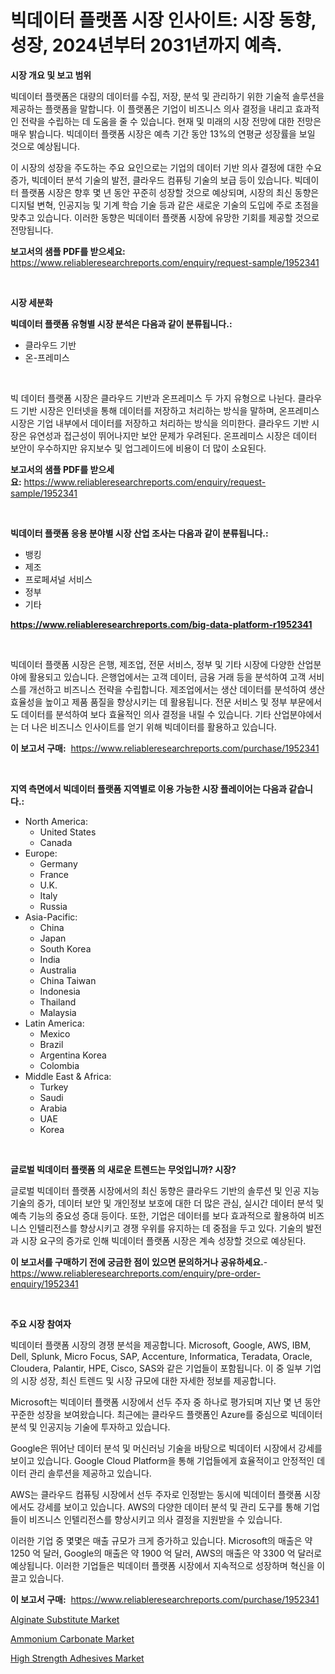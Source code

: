 <p><h1>빅데이터 플랫폼 시장 인사이트: 시장 동향, 성장, 2024년부터 2031년까지 예측.</h1></p><p><strong>시장 개요 및 보고 범위</strong></p>
<p><p>빅데이터 플랫폼은 대량의 데이터를 수집, 저장, 분석 및 관리하기 위한 기술적 솔루션을 제공하는 플랫폼을 말합니다. 이 플랫폼은 기업이 비즈니스 의사 결정을 내리고 효과적인 전략을 수립하는 데 도움을 줄 수 있습니다. 현재 및 미래의 시장 전망에 대한 전망은 매우 밝습니다. 빅데이터 플랫폼 시장은 예측 기간 동안 13%의 연평균 성장률을 보일 것으로 예상됩니다.</p><p>이 시장의 성장을 주도하는 주요 요인으로는 기업의 데이터 기반 의사 결정에 대한 수요 증가, 빅데이터 분석 기술의 발전, 클라우드 컴퓨팅 기술의 보급 등이 있습니다. 빅데이터 플랫폼 시장은 향후 몇 년 동안 꾸준히 성장할 것으로 예상되며, 시장의 최신 동향은 디지털 변혁, 인공지능 및 기계 학습 기술 등과 같은 새로운 기술의 도입에 주로 초점을 맞추고 있습니다. 이러한 동향은 빅데이터 플랫폼 시장에 유망한 기회를 제공할 것으로 전망됩니다.</p></p>
<p><strong>보고서의 샘플 PDF를 받으세요:</strong> <a href="https://www.reliableresearchreports.com/enquiry/request-sample/1952341">https://www.reliableresearchreports.com/enquiry/request-sample/1952341</a></p>
<p>&nbsp;</p>
<p><strong>시장 세분화</strong></p>
<p><strong>빅데이터 플랫폼 유형별 시장 분석은 다음과 같이 분류됩니다.:</strong></p>
<p><ul><li>클라우드 기반</li><li>온-프레미스</li></ul></p>
<p>&nbsp;</p>
<p><p>빅 데이터 플랫폼 시장은 클라우드 기반과 온프레미스 두 가지 유형으로 나뉜다. 클라우드 기반 시장은 인터넷을 통해 데이터를 저장하고 처리하는 방식을 말하며, 온프레미스 시장은 기업 내부에서 데이터를 저장하고 처리하는 방식을 의미한다. 클라우드 기반 시장은 유연성과 접근성이 뛰어나지만 보안 문제가 우려된다. 온프레미스 시장은 데이터 보안이 우수하지만 유지보수 및 업그레이드에 비용이 더 많이 소요된다.</p></p>
<p><strong>보고서의 샘플 PDF를 받으세요:</strong>&nbsp;<a href="https://www.reliableresearchreports.com/enquiry/request-sample/1952341">https://www.reliableresearchreports.com/enquiry/request-sample/1952341</a></p>
<p>&nbsp;</p>
<p><strong> 빅데이터 플랫폼 응용 분야별 시장 산업 조사는 다음과 같이 분류됩니다.:</strong></p>
<p><ul><li>뱅킹</li><li>제조</li><li>프로페셔널 서비스</li><li>정부</li><li>기타</li></ul></p>
<p><strong><a href="https://www.reliableresearchreports.com/big-data-platform-r1952341">https://www.reliableresearchreports.com/big-data-platform-r1952341</a></strong></p>
<p>&nbsp;</p>
<p><p>빅데이터 플랫폼 시장은 은행, 제조업, 전문 서비스, 정부 및 기타 시장에 다양한 산업분야에 활용되고 있습니다. 은행업에서는 고객 데이터, 금융 거래 등을 분석하여 고객 서비스를 개선하고 비즈니스 전략을 수립합니다. 제조업에서는 생산 데이터를 분석하여 생산 효율성을 높이고 제품 품질을 향상시키는 데 활용됩니다. 전문 서비스 및 정부 부문에서도 데이터를 분석하여 보다 효율적인 의사 결정을 내릴 수 있습니다. 기타 산업분야에서는 더 나은 비즈니스 인사이트를 얻기 위해 빅데이터를 활용하고 있습니다.</p></p>
<p><strong>이 보고서 구매:</strong>&nbsp; <a href="https://www.reliableresearchreports.com/purchase/1952341">https://www.reliableresearchreports.com/purchase/1952341</a></p>
<p>&nbsp;</p>
<p><strong>지역 측면에서 빅데이터 플랫폼 지역별로 이용 가능한 시장 플레이어는 다음과 같습니다.:</strong></p>
<p><ul>
    <li>
        North America:
        <ul>
            <li>United States</li>
            <li>Canada</li>
        </ul>
    </li>
    <li>
        Europe:
        <ul>
            <li>Germany</li>
            <li>France</li>
            <li>U.K.</li>
            <li>Italy</li>
            <li>Russia</li>
        </ul>
    </li>
    <li>
        Asia-Pacific:
        <ul>
            <li>China</li>
            <li>Japan</li>
            <li>South Korea</li>
            <li>India</li>
            <li>Australia</li>
            <li>China Taiwan</li>
            <li>Indonesia</li>
            <li>Thailand</li>
            <li>Malaysia</li>
        </ul>
    </li>
    <li>
        Latin America:
        <ul>
            <li>Mexico</li>
            <li>Brazil</li>
            <li>Argentina Korea</li>
            <li>Colombia</li>
        </ul>
    </li>
    <li>
        Middle East & Africa:
        <ul>
            <li>Turkey</li>
            <li>Saudi</li>
            <li>Arabia</li>
            <li>UAE</li>
            <li>Korea</li>
        </ul>
    </li>
    </ul></p>
<p>&nbsp;</p>
<p><strong>글로벌 빅데이터 플랫폼 의 새로운 트렌드는 무엇입니까? 시장?</strong></p>
<p><p>글로벌 빅데이터 플랫폼 시장에서의 최신 동향은 클라우드 기반의 솔루션 및 인공 지능 기술의 증가, 데이터 보안 및 개인정보 보호에 대한 더 많은 관심, 실시간 데이터 분석 및 예측 기능의 중요성 증대 등이다. 또한, 기업은 데이터를 보다 효과적으로 활용하여 비즈니스 인텔리전스를 향상시키고 경쟁 우위를 유지하는 데 중점을 두고 있다. 기술의 발전과 시장 요구의 증가로 인해 빅데이터 플랫폼 시장은 계속 성장할 것으로 예상된다.</p></p>
<p><strong>이 보고서를 구매하기 전에 궁금한 점이 있으면 문의하거나 공유하세요.</strong>- <a href="https://www.reliableresearchreports.com/enquiry/pre-order-enquiry/1952341">https://www.reliableresearchreports.com/enquiry/pre-order-enquiry/1952341</a></p>
<p>&nbsp;</p>
<p><strong>주요 시장 참여자</strong></p>
<p><p>빅데이터 플랫폼 시장의 경쟁 분석을 제공합니다. Microsoft, Google, AWS, IBM, Dell, Splunk, Micro Focus, SAP, Accenture, Informatica, Teradata, Oracle, Cloudera, Palantir, HPE, Cisco, SAS와 같은 기업들이 포함됩니다. 이 중 일부 기업의 시장 성장, 최신 트렌드 및 시장 규모에 대한 자세한 정보를 제공합니다. </p><p>Microsoft는 빅데이터 플랫폼 시장에서 선두 주자 중 하나로 평가되며 지난 몇 년 동안 꾸준한 성장을 보여왔습니다. 최근에는 클라우드 플랫폼인 Azure를 중심으로 빅데이터 분석 및 인공지능 기술에 투자하고 있습니다. </p><p>Google은 뛰어난 데이터 분석 및 머신러닝 기술을 바탕으로 빅데이터 시장에서 강세를 보이고 있습니다. Google Cloud Platform을 통해 기업들에게 효율적이고 안정적인 데이터 관리 솔루션을 제공하고 있습니다.</p><p>AWS는 클라우드 컴퓨팅 시장에서 선두 주자로 인정받는 동시에 빅데이터 플랫폼 시장에서도 강세를 보이고 있습니다. AWS의 다양한 데이터 분석 및 관리 도구를 통해 기업들이 비즈니스 인텔리전스를 향상시키고 의사 결정을 지원받을 수 있습니다.</p><p>이러한 기업 중 몇몇은 매출 규모가 크게 증가하고 있습니다. Microsoft의 매출은 약 1250 억 달러, Google의 매출은 약 1900 억 달러, AWS의 매출은 약 3300 억 달러로 예상됩니다. 이러한 기업들은 빅데이터 플랫폼 시장에서 지속적으로 성장하며 혁신을 이끌고 있습니다.</p></p>
<p><strong>이 보고서 구매:</strong>&nbsp;&nbsp;<a href="https://www.reliableresearchreports.com/purchase/1952341">https://www.reliableresearchreports.com/purchase/1952341</a></p>
<p><p><a href="https://five-trouble-98a.notion.site/Alginate-Substitute-Market-Provides-Detailed-Segmentation-of-this-Market-based-on-Type-Application--49aef405d39143e0b83dba5fe59f6bf1">Alginate Substitute Market</a></p><p><a href="https://nifty-kite-d51.notion.site/Ammonium-Carbonate-Market-Analysis-and-Market-Size-Global-Industry-Overview-Market-Segmentation-an-db522a490ed74285bdb10879de1777ad">Ammonium Carbonate Market</a></p><p><a href="https://ivy-potential-64b.notion.site/High-Strength-Adhesives-Market-Size-Growth-and-Forecast-from-2024-2031-0102e952fe2543de8c8ec3dfb0291814">High Strength Adhesives Market</a></p></p>